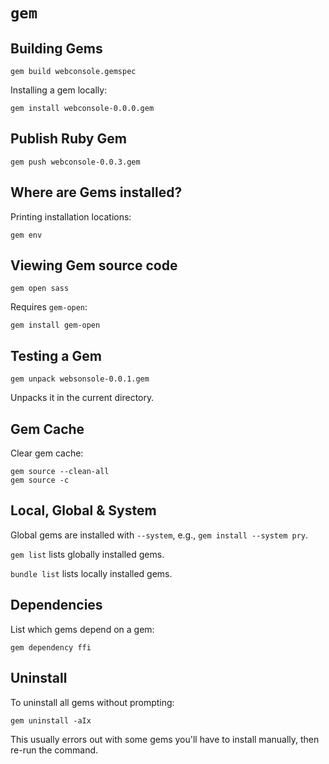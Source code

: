# `gem`

## Building Gems

	gem build webconsole.gemspec

Installing a gem locally:

	gem install webconsole-0.0.0.gem

## Publish Ruby Gem

	gem push webconsole-0.0.3.gem

## Where are Gems installed?

Printing installation locations:

	gem env

## Viewing Gem source code

	gem open sass

Requires `gem-open`:

	gem install gem-open

## Testing a Gem

	gem unpack websonsole-0.0.1.gem

Unpacks it in the current directory.

## Gem Cache

Clear gem cache:

	gem source --clean-all
	gem source -c

## Local, Global & System

Global gems are installed with `--system`, e.g., `gem install --system pry`.

`gem list` lists globally installed gems.

`bundle list` lists locally installed gems.

## Dependencies

List which gems depend on a gem:

    gem dependency ffi

## Uninstall

To uninstall all gems without prompting:

    gem uninstall -aIx

This usually errors out with some gems you'll have to install manually, then re-run the command.
